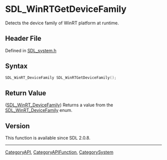 # SDL_WinRTGetDeviceFamily

Detects the device family of WinRT platform at runtime.

## Header File

Defined in [SDL_system.h](https://github.com/libsdl-org/SDL/blob/SDL2/include/SDL_system.h)

## Syntax

```c
SDL_WinRT_DeviceFamily SDL_WinRTGetDeviceFamily();
```

## Return Value

([SDL_WinRT_DeviceFamily](SDL_WinRT_DeviceFamily)) Returns a value from the
[SDL_WinRT_DeviceFamily](SDL_WinRT_DeviceFamily) enum.

## Version

This function is available since SDL 2.0.8.

----
[CategoryAPI](CategoryAPI), [CategoryAPIFunction](CategoryAPIFunction), [CategorySystem](CategorySystem)

